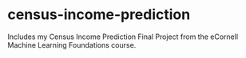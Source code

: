 # census-income-prediction
Includes my Census Income Prediction Final Project from the eCornell Machine Learning Foundations course.
